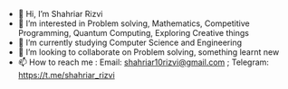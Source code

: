 - 👋 Hi, I’m Shahriar Rizvi
- 👀 I’m interested in Problem solving, Mathematics, Competitive Programming, Quantum Computing, Exploring Creative things
- 🌱 I’m currently studying Computer Science and Engineering
- 💞️ I’m looking to collaborate on Problem solving, something learnt new
- 📫 How to reach me :
         Email: shahriar10rizvi@gmail.com ;
         Telegram: https://t.me/shahriar_rizvi

<!---
rizvi19/rizvi19 is a ✨ special ✨ repository because its `README.md` (this file) appears on your GitHub profile.
You can click the Preview link to take a look at your changes.
--->
